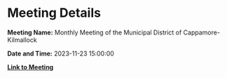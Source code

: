 # Meeting Details

**Meeting Name:** Monthly Meeting of the Municipal District of Cappamore-Kilmallock

**Date and Time:** 2023-11-23 15:00:00

**[Link to Meeting](https://www.limerick.ie/council/whats-on/monthly-meeting-of-the-municipal-district-of-cappamore-kilmallock-8)**
